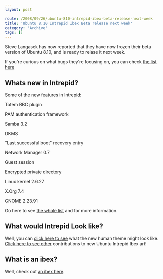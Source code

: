 ```yaml
---
layout: post

route: /2008/09/26/ubuntu-810-intrepid-ibex-beta-release-next-week
title: 'Ubuntu 8.10 Intrepid Ibex Beta release next week'
category: 'Archive'
tags: []
---
```


Steve Langasek has now reported that they have now frozen their beta version of
Ubuntu 8.10, and is ready to relase it next week.

If you're curious on what bugs they're focusing on, you can check
<a class="ph" target="_blank" rel="noopener noreferrer" href="https://bugs.launchpad.net/ubuntu/intrepid/+bugs?field.milestone=1325">the
list here</a>

## Whats new in Intrepid?

Some of the new features in Intrepid:

Totem BBC plugin

PAM authentication framework

Samba 3.2

DKMS

"Last successful boot" recovery entry

Network Manager 0.7

Guest session

Encrypted private directory

Linux kernel 2.6.27

X.Org 7.4

GNOME 2.23.91

Go here to see
<a class="ph" target="_blank" rel="noopener noreferrer" href="https://wiki.ubuntu.com/IntrepidIbex/TechnicalOverview">the
whole list</a> and for more information.

## What would Intrepid Look like?

Well, you can
<a class="ph" target="_blank" rel="noopener noreferrer" href="https://wiki.ubuntu.com/Artwork/Incoming/Intrepid/Intrepid_Ibex_Icons_-_Art_Team">click
here to see</a> what the new human theme might look like.
<a class="ph" target="_blank" rel="noopener noreferrer" href="https://wiki.ubuntu.com/Artwork">Click
here to see other</a> contributions to new Ubuntu Intrepid Ibex art!

## What is an ibex?

Well, check out
<a class="ph" target="_blank" rel="noopener noreferrer" href="http://phun-ky.net/2008/04/where_have-i-been-intrepid-ibex-is-ubuntu-8.10">an
ibex here</a>.
